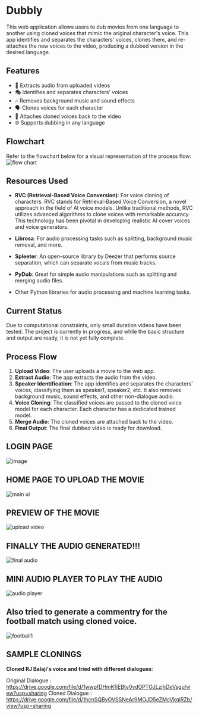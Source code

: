 # Dubbly

This web application allows users to dub movies from one language to another using cloned voices that mimic the original character's voice. This app identifies and separates the characters' voices, clones them, and re-attaches the new voices to the video, producing a dubbed version in the desired language.

## Features

- 🎥 Extracts audio from uploaded videos
- 🎭 Identifies and separates characters' voices
- 🎶 Removes background music and sound effects
- 🗣️ Clones voices for each character
- 📼 Attaches cloned voices back to the video
- 🌐 Supports dubbing in any language



## Flowchart

Refer to the flowchart below for a visual representation of the process flow:
![flow chart](https://github.com/user-attachments/assets/4e3db292-e1da-4426-ba9c-4ceb97565222)


## Resources Used

- **RVC (Retrieval-Based Voice Conversion)**: For voice cloning of characters.
  RVC stands for Retrieval-Based Voice Conversion, a novel approach in the field of AI voice models. Unlike traditional methods, RVC utilizes advanced algorithms 
  to clone voices with remarkable accuracy. This technology has been pivotal in developing realistic AI cover voices and voice generators.
  
- **Librosa**: For audio processing tasks such as splitting, background music removal, and more.
- **Spleeter**: An open-source library by Deezer that performs source separation, which can separate vocals from music tracks.
- **PyDub**: Great for simple audio manipulations such as splitting and merging audio files.
- Other Python libraries for audio processing and machine learning tasks.

## Current Status

Due to computational constraints, only small duration videos have been tested. The project is currently in progress, and while the basic structure and output are ready, it is not yet fully complete.


## Process Flow

1. **Upload Video**: The user uploads a movie to the web app.
2. **Extract Audio**: The app extracts the audio from the video.
3. **Speaker Identification**: The app identifies and separates the characters' voices, classifying them as speaker1, speaker2, etc. It also removes background music, sound effects, and other non-dialogue audio.
4. **Voice Cloning**: The classified voices are passed to the cloned voice model for each character. Each character has a dedicated trained model.
5. **Merge Audio**: The cloned voices are attached back to the video.
6. **Final Output**: The final dubbed video is ready for download.

   

## LOGIN PAGE
![image](https://github.com/user-attachments/assets/b8d95c02-9bb0-4ff4-b30c-52683d28c3eb)


## HOME PAGE TO UPLOAD THE MOVIE
![main ui](https://github.com/user-attachments/assets/26eeeeb7-b111-4124-9cd9-daa16f5a3502)


## PREVIEW OF THE MOVIE
![upload video](https://github.com/user-attachments/assets/ea8a2e0a-34b4-4289-b61d-f4db2a141947)


## FINALLY THE AUDIO GENERATED!!!
![final audio](https://github.com/user-attachments/assets/436e8500-da82-4f09-9d8a-05f0aad8522a)


## MINI AUDIO PLAYER TO PLAY THE AUDIO
![audio player](https://github.com/user-attachments/assets/ae0cf064-2253-4edf-b75d-03230a900f01)


## Also tried to generate a commentry for the football match using cloned voice.

![football1](https://github.com/user-attachments/assets/15d14e72-78f4-4c2f-a280-8700c73772da)


## SAMPLE CLONINGS
**Cloned RJ Balaji's voice and tried with different dialogues**:

Original Dialogue : https://drive.google.com/file/d/1wwpfDHmKfiEBtv0vdOPTOJLzjhDxVsgu/view?usp=sharing
Cloned Dialogue   : https://drive.google.com/file/d/1hcnSQByOVSSNeAr9MOJD5eZMcVkgiRZb/view?usp=sharing
